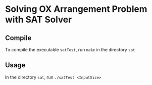 # Solving OX Arrangement Problem with SAT Solver
## Compile
To compile the executable `satTest`, run `make` in the directory `sat`

## Usage
In the directory `sat`, run `./satTest <InputSize>`
